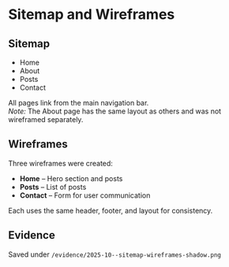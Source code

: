 # Sitemap and Wireframes

## Sitemap
- Home  
- About  
- Posts  
- Contact  

All pages link from the main navigation bar.  
*Note:* The About page has the same layout as others and was not wireframed separately.



## Wireframes
Three wireframes were created:
- **Home** – Hero section and posts  
- **Posts** – List of posts  
- **Contact** – Form for user communication  

Each uses the same header, footer, and layout for consistency.


## Evidence
Saved under `/evidence/2025-10--sitemap-wireframes-shadow.png`
  